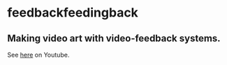 # feedbackfeedingback
## Making video art with video-feedback systems.

See [here](https://youtube.com/playlist?list=PLISC1f97Nyal9116fQjooCaNyAR3lh48U) on Youtube.
